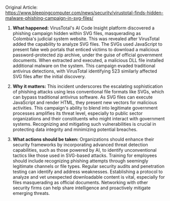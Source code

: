 Original Article: https://www.bleepingcomputer.com/news/security/virustotal-finds-hidden-malware-phishing-campaign-in-svg-files/

1) **What happened:**
VirusTotal's AI Code Insight platform discovered a phishing campaign hidden within SVG files, masquerading as Colombia's judicial system website. This was revealed after VirusTotal added the capability to analyze SVG files. The SVGs used JavaScript to present fake web portals that enticed victims to download a malicious password-protected zip archive, under the guise of official government documents. When extracted and executed, a malicious DLL file installed additional malware on the system. This campaign evaded traditional antivirus detections, with VirusTotal identifying 523 similarly affected SVG files after the initial discovery.

2) **Why it matters:**
This incident underscores the escalating sophistication of phishing attacks using less conventional file formats like SVGs, which can bypass traditional antivirus software. As SVG files can execute JavaScript and render HTML, they present new vectors for malicious activities. This campaign's ability to blend into legitimate government processes amplifies its threat level, especially to public sector organizations and their constituents who might interact with government systems. Recognizing and mitigating such vulnerabilities is crucial in protecting data integrity and minimizing potential breaches.

3) **What actions should be taken:**
Organizations should enhance their security frameworks by incorporating advanced threat detection capabilities, such as those powered by AI, to identify unconventional tactics like those used in SVG-based attacks. Training for employees should include recognizing phishing attempts through seemingly legitimate channels or file types. Regular security audits and penetration testing can identify and address weaknesses. Establishing a protocol to analyze and vet unexpected downloadable content is vital, especially for files masquerading as official documents. Networking with other security firms can help share intelligence and proactively mitigate emerging threats.